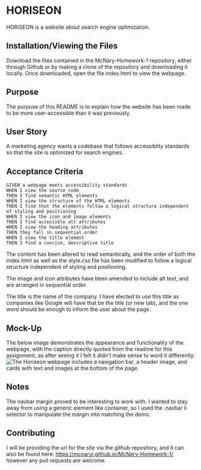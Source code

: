 # HORISEON

HORISEON is a website about search engine optimization.

## Installation/Viewing the Files

Download the files contained in the McNary-Homework-1 repository, either through Github or by making a clone of the repository and downloading it locally. Once downloaded, open the file index.html to view the webpage.

## Purpose

The purpose of this README is to explain how the website has been made to be more user-accessible than it was previously. 

## User Story
A marketing agency wants a codebase that follows accessiblity standards so that the site is optimized for search engines.

## Acceptance Criteria
```
GIVEN a webpage meets accessibility standards
WHEN I view the source code
THEN I find semantic HTML elements
WHEN I view the structure of the HTML elements
THEN I find that the elements follow a logical structure independent of styling and positioning
WHEN I view the icon and image elements
THEN I find accessible alt attributes
WHEN I view the heading attributes
THEN they fall in sequential order
WHEN I view the title element
THEN I find a concise, descriptive title
```
The content has been altered to read semantically, and the order of both the index.html as well as the style.css file has been modified to follow a logical structure independent of styling and positioning.

The image and icon attributes have been amended to include alt text, and are arranged in sequential order.

The title is the name of the company. I have elected to use this title as companies like Google will have that be the title (or new tab), and the one word should be enough to inform the user about the page.

## Mock-Up

The below image demonstrates the appearance and functionality of the webpage, with the caption directly quoted from the readme for this assignment, as after seeing it I felt it didn't make sense to word it differently:
![The Horiseon webpage includes a navigation bar, a header image, and cards with text and images at the bottom of the page.](McNary-Homework-1/assets/images/01-html-css-git-homework-demo.png)

## Notes

The navbar margin proved to be interesting to work with. I wanted to stay away from using a generic element like container, so I used the .navbar li selector to manipulate the margin into matching the demo.

## Contributing
I will be providing the url for the site via the github repository, and it can also be found here: https://mcnaryj.github.io/McNary-Homework-1/ however any pull requests are welcome.

